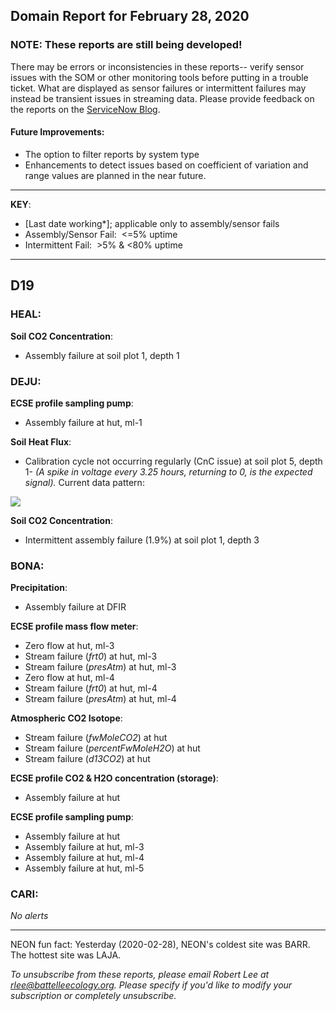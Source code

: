 ## Domain Report for February 28, 2020


### NOTE: These reports are still being developed!
There may be errors or inconsistencies in these reports-- verify sensor issues with the SOM or other monitoring tools before putting in a trouble ticket. What are displayed as sensor failures or intermittent failures may instead be transient issues in streaming data.
Please provide feedback on the reports on the [ServiceNow Blog](https://neon.service-now.com/community?id=community_blog&sys_id=9b4fbe8adbed734017ecf9041d9619be).

#### Future Improvements: 
 - The option to filter reports by system type 
 - Enhancements to detect issues based on coefficient of variation and range values are planned in the near future.

***

**KEY**:

 - [Last date working*]; applicable only to assembly/sensor fails
 - Assembly/Sensor Fail:&nbsp;&nbsp;<=5% uptime
 - Intermittent Fail:&nbsp;&nbsp;>5% & <80% uptime

***
## D19

### HEAL:

**Soil CO2 Concentration**:
 - Assembly failure at soil plot 1, depth 1

### DEJU:

**ECSE profile sampling pump**:
 - Assembly failure at hut, ml-1

**Soil Heat Flux**:
 - Calibration cycle not occurring regularly (CnC issue) at soil plot 5, depth 1- _(A spike in voltage every 3.25 hours, returning to 0, is the expected signal)._ Current data pattern:

<img src="/scratch/SOM/rollingAnalysis/RptDp00/smartAlerts/imgs/NEON.D19.DEJU.DP0.00040.001.01800.005.501.000-2020-02-28.png">

**Soil CO2 Concentration**:
 - Intermittent assembly failure (1.9%) at soil plot 1, depth 3

### BONA:

**Precipitation**:
 - Assembly failure at DFIR

**ECSE profile mass flow meter**:
 - Zero flow at hut, ml-3
 - Stream failure (_frt0_) at hut, ml-3
 - Stream failure (_presAtm_) at hut, ml-3
 - Zero flow at hut, ml-4
 - Stream failure (_frt0_) at hut, ml-4
 - Stream failure (_presAtm_) at hut, ml-4

**Atmospheric CO2 Isotope**:
 - Stream failure (_fwMoleCO2_) at hut
 - Stream failure (_percentFwMoleH2O_) at hut
 - Stream failure (_d13CO2_) at hut

**ECSE profile CO2 & H2O concentration (storage)**:
 - Assembly failure at hut

**ECSE profile sampling pump**:
 - Assembly failure at hut
 - Assembly failure at hut, ml-3
 - Assembly failure at hut, ml-4
 - Assembly failure at hut, ml-5

### CARI:

_No alerts_

***
NEON fun fact: Yesterday (2020-02-28), NEON's coldest site was BARR. The hottest site was LAJA.

_To unsubscribe from these reports, please email Robert Lee at rlee@battelleecology.org. Please specify if you'd like to modify your subscription or completely unsubscribe._
